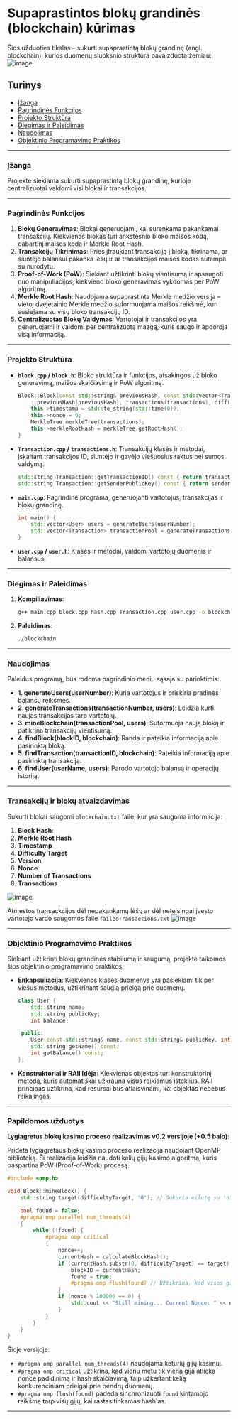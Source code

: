 # Supaprastintos blokų grandinės (blockchain) kūrimas

Šios užduoties tikslas – sukurti supaprastintą blokų grandinę (angl. blockchain), kurios duomenų sluoksnio struktūra pavaizduota žemiau:
![image](https://github.com/user-attachments/assets/7a5c5534-75df-4f36-a55e-9321f404bb1a)

## Turinys

-   [Įžanga](#Įžanga)
-   [Pagrindinės Funkcijos](#Pagrindinės-Funkcijos)
-   [Projekto Struktūra](#Projekto-Struktūra)
-   [Diegimas ir Paleidimas](#Diegimas-ir-Paleidimas)
-   [Naudojimas](#Naudojimas)
-   [Objektinio Programavimo Praktikos](#Objektinio-Programavimo-Praktikos)

---

### Įžanga

Projekte siekiama sukurti supaprastintą blokų grandinę, kurioje centralizuotai valdomi visi blokai ir transakcijos.

---

### Pagrindinės Funkcijos

1. **Blokų Generavimas**: Blokai generuojami, kai surenkama pakankamai transakcijų. Kiekvienas blokas turi ankstesnio bloko maišos kodą, dabartinį maišos kodą ir Merkle Root Hash.
2. **Transakcijų Tikrinimas**: Prieš įtraukiant transakciją į bloką, tikrinama, ar siuntėjo balansui pakanka lėšų ir ar transakcijos maišos kodas sutampa su nurodytu.
3. **Proof-of-Work (PoW)**: Siekiant užtikrinti blokų vientisumą ir apsaugoti nuo manipuliacijos, kiekvieno bloko generavimas vykdomas per PoW algoritmą.
4. **Merkle Root Hash**: Naudojama supaprastinta Merkle medžio versija – vietoj dvejetainio Merkle medžio suformuojama maišos reikšmė, kuri susiejama su visų bloko transakcijų ID.
5. **Centralizuotas Blokų Valdymas**: Vartotojai ir transakcijos yra generuojami ir valdomi per centralizuotą mazgą, kuris saugo ir apdoroja visą informaciją.

---

### Projekto Struktūra

-   **`block.cpp` / `block.h`**: Bloko struktūra ir funkcijos, atsakingos už bloko generavimą, maišos skaičiavimą ir PoW algoritmą.

    ```cpp
    Block::Block(const std::string& previousHash, const std::vector<Transaction>& transactions, int difficultyTarget)
        : previousHash(previousHash), transactions(transactions), difficultyTarget(difficultyTarget) {
        this->timestamp = std::to_string(std::time(0));
        this->nonce = 0;
        MerkleTree merkleTree(transactions);
        this->merkleRootHash = merkleTree.getRootHash();
    }
    ```

-   **`Transaction.cpp` / `transactions.h`**: Transakcijų klasės ir metodai, įskaitant transakcijos ID, siuntėjo ir gavėjo viešuosius raktus bei sumos valdymą.

    ```cpp
    std::string Transaction::getTransactionID() const { return transactionID; }
    std::string Transaction::getSenderPublicKey() const { return senderPublicKey; }
    ```

-   **`main.cpp`**: Pagrindinė programa, generuojanti vartotojus, transakcijas ir blokų grandinę.

    ```cpp
    int main() {
        std::vector<User> users = generateUsers(userNumber);
        std::vector<Transaction> transactionPool = generateTransactions(transactionNumber, users);
    }
    ```

-   **`user.cpp` / `user.h`**: Klasės ir metodai, valdomi vartotojų duomenis ir balansus.

---

### Diegimas ir Paleidimas

1. **Kompiliavimas**:

    ```bash
    g++ main.cpp block.cpp hash.cpp Transaction.cpp user.cpp -o blockchain
    ```

2. **Paleidimas**:
    ```bash
    ./blockchain
    ```

---

### Naudojimas

Paleidus programą, bus rodoma pagrindinio meniu sąsaja su parinktimis:

-   **1. generateUsers(userNumber)**: Kuria vartotojus ir priskiria pradines balansų reikšmes.
-   **2. generateTransactions(transactionNumber, users)**: Leidžia kurti naujas transakcijas tarp vartotojų.
-   **3. mineBlockchain(transactionPool, users)**: Suformuoja naują bloką ir patikrina transakcijų vientisumą.
-   **4. findBlock(blockID, blockchain)**: Randa ir pateikia informaciją apie pasirinktą bloką.
-   **5. findTransaction(transactionID, blockchain)**: Pateikia informaciją apie pasirinktą transakciją.
-   **6. findUser(userName, users)**: Parodo vartotojo balansą ir operacijų istoriją.

---

### Transakcijų ir blokų atvaizdavimas

Sukurti blokai saugomi `blockchain.txt` faile, kur yra saugoma informacija:

1. **Block Hash**:
2. **Merkle Root Hash**
3. **Timestamp**
4. **Difficulty Target**
5. **Version**
6. **Nonce**
7. **Number of Transactions**
8. **Transactions**

![image](https://github.com/user-attachments/assets/f57d6713-6d5f-4b42-be04-e5f58e0fb516)

Atmestos transackcijos dėl nepakankamų lėšų ar dėl neteisingai įvesto vartotojo vardo saugomos faile `failedTransactions.txt`
![image](https://github.com/user-attachments/assets/6c7306a1-b3c4-41d8-aadb-d12ea3b7fb43)


---

### Objektinio Programavimo Praktikos

Siekiant užtikrinti blokų grandinės stabilumą ir saugumą, projekte taikomos šios objektinio programavimo praktikos:

-   **Enkapsuliacija**: Kiekvienos klasės duomenys yra pasiekiami tik per viešus metodus, užtikrinant saugią prieigą prie duomenų.

    ```cpp
    class User {
        std::string name;
        std::string publicKey;
        int balance;

     public:
        User(const std::string& name, const std::string& publicKey, int balance);
        std::string getName() const;
        int getBalance() const;
    };
    ```

-   **Konstruktoriai ir RAII Idėja**: Kiekvienas objektas turi konstruktorinį metodą, kuris automatiškai užkrauna visus reikiamus išteklius. RAII principas užtikrina, kad resursai bus atlaisvinami, kai objektas nebebus reikalingas.

---
### Papildomos užduotys

**Lygiagretus blokų kasimo proceso realizavimas v0.2 versijoje (+0.5 balo)**:

Pridėta lygiagretaus blokų kasimo proceso realizacija naudojant OpenMP biblioteką. Ši realizacija leidžia naudoti kelių gijų kasimo algoritmą, kuris paspartina PoW (Proof-of-Work) procesą.

```cpp
#include <omp.h>

void Block::mineBlock() {
    std::string target(difficultyTarget, '0'); // Sukuria eilutę su 'difficultyTarget' skaičiumi nulinių bitų

    bool found = false;
    #pragma omp parallel num_threads(4)
    {
        while (!found) {
            #pragma omp critical
            {
                nonce++;
                currentHash = calculateBlockHash();
                if (currentHash.substr(0, difficultyTarget) == target) {
                    blockID = currentHash;
                    found = true;
                    #pragma omp flush(found) // Užtikrina, kad visos gijos žino apie atnaujintą 'found' reikšmę
                }
                if (nonce % 100000 == 0) {
                    std::cout << "Still mining... Current Nonce: " << nonce << ", Current Hash: " << currentHash << std::endl;
                }
            }
        }
    }
}
```

Šioje versijoje:
- `#pragma omp parallel num_threads(4)` naudojama keturių gijų kasimui.
- `#pragma omp critical` užtikrina, kad vienu metu tik viena gija atlieka nonce padidinimą ir hash skaičiavimą, taip užkertant kelią konkurenciniam prieigai prie bendrų duomenų.
- `#pragma omp flush(found)` padeda sinchronizuoti `found` kintamojo reikšmę tarp visų gijų, kai rastas tinkamas hash'as.

---
